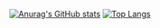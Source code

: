 [![Anurag's GitHub stats](https://github-readme-stats.vercel.app/api?username=ziad-gg)](https://github.com/ziad-gg/github-readme-stats)
[![Top Langs](https://github-readme-stats.vercel.app/api/top-langs/?username=ziad-gg)](https://github.com/ziad-gg/github-readme-stats)

